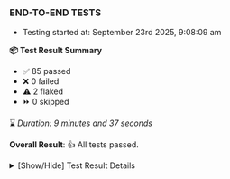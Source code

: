 ### END-TO-END TESTS

- Testing started at: September 23rd 2025, 9:08:09 am

**📦 Test Result Summary**

- ✅ 85 passed
- ❌ 0 failed
- ⚠️ 2 flaked
- ⏩ 0 skipped

⌛ _Duration: 9 minutes and 37 seconds_

**Overall Result**: 👍 All tests passed.



<details>
    <summary>[Show/Hide] Test Result Details</summary>
    <div markdown="1">

| Test | Browser | Test Case | Tags | Result |
| :---: | :---: | :--- | :---: | :---: |
| 1 | chromium-meshery-provider | deploys a published design to a connected cluster |  | ⚠️ |
| 2 | chromium-local-provider | imports design via URL |  | ⚠️ |

</div>
</details>


<!-- To see the full report, please visit our CI/CD pipeline with reporter. -->